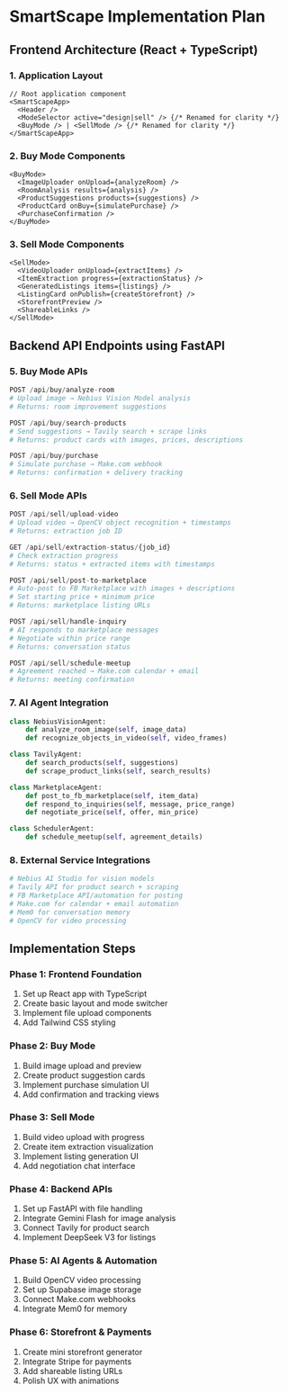 # SmartScape Implementation Plan

## Frontend Architecture (React + TypeScript)

### 1. Application Layout
```tsx
// Root application component
<SmartScapeApp>
  <Header />
  <ModeSelector active="design|sell" /> {/* Renamed for clarity */}
  <BuyMode /> | <SellMode /> {/* Renamed for clarity */}
</SmartScapeApp>
```

### 2. Buy Mode Components
```tsx
<BuyMode>
  <ImageUploader onUpload={analyzeRoom} />
  <RoomAnalysis results={analysis} />
  <ProductSuggestions products={suggestions} />
  <ProductCard onBuy={simulatePurchase} />
  <PurchaseConfirmation />
</BuyMode>
```

### 3. Sell Mode Components  
```tsx
<SellMode>
  <VideoUploader onUpload={extractItems} />
  <ItemExtraction progress={extractionStatus} />
  <GeneratedListings items={listings} />
  <ListingCard onPublish={createStorefront} />
  <StorefrontPreview />
  <ShareableLinks />
</SellMode>
```

## Backend API Endpoints using FastAPI

### 5. Buy Mode APIs
```python
POST /api/buy/analyze-room
# Upload image → Nebius Vision Model analysis
# Returns: room improvement suggestions

POST /api/buy/search-products  
# Send suggestions → Tavily search + scrape links
# Returns: product cards with images, prices, descriptions

POST /api/buy/purchase
# Simulate purchase → Make.com webhook
# Returns: confirmation + delivery tracking
```

### 6. Sell Mode APIs
```python
POST /api/sell/upload-video
# Upload video → OpenCV object recognition + timestamps
# Returns: extraction job ID

GET /api/sell/extraction-status/{job_id}
# Check extraction progress
# Returns: status + extracted items with timestamps

POST /api/sell/post-to-marketplace
# Auto-post to FB Marketplace with images + descriptions
# Set starting price + minimum price
# Returns: marketplace listing URLs

POST /api/sell/handle-inquiry
# AI responds to marketplace messages
# Negotiate within price range
# Returns: conversation status

POST /api/sell/schedule-meetup
# Agreement reached → Make.com calendar + email
# Returns: meeting confirmation
```

### 7. AI Agent Integration
```python
class NebiusVisionAgent:
    def analyze_room_image(self, image_data)
    def recognize_objects_in_video(self, video_frames)

class TavilyAgent:
    def search_products(self, suggestions)
    def scrape_product_links(self, search_results)

class MarketplaceAgent:
    def post_to_fb_marketplace(self, item_data)
    def respond_to_inquiries(self, message, price_range)
    def negotiate_price(self, offer, min_price)

class SchedulerAgent:
    def schedule_meetup(self, agreement_details)
```

### 8. External Service Integrations
```python
# Nebius AI Studio for vision models
# Tavily API for product search + scraping
# FB Marketplace API/automation for posting
# Make.com for calendar + email automation
# Mem0 for conversation memory
# OpenCV for video processing
```

## Implementation Steps

### Phase 1: Frontend Foundation
1. Set up React app with TypeScript
2. Create basic layout and mode switcher
3. Implement file upload components
4. Add Tailwind CSS styling

### Phase 2: Buy Mode
1. Build image upload and preview
2. Create product suggestion cards
3. Implement purchase simulation UI
4. Add confirmation and tracking views

### Phase 3: Sell Mode  
1. Build video upload with progress
2. Create item extraction visualization
3. Implement listing generation UI
4. Add negotiation chat interface

### Phase 4: Backend APIs
1. Set up FastAPI with file handling
2. Integrate Gemini Flash for image analysis
3. Connect Tavily for product search
4. Implement DeepSeek V3 for listings

### Phase 5: AI Agents & Automation
1. Build OpenCV video processing
2. Set up Supabase image storage
3. Connect Make.com webhooks
4. Integrate Mem0 for memory

### Phase 6: Storefront & Payments
1. Create mini storefront generator
2. Integrate Stripe for payments
3. Add shareable listing URLs
4. Polish UX with animations